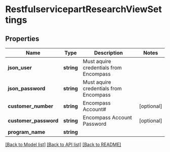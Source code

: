 # RestfulservicepartResearchViewSettings

## Properties
Name | Type | Description | Notes
------------ | ------------- | ------------- | -------------
**json_user** | **string** | Must aquire credentials from Encompass | 
**json_password** | **string** | Must aquire credentials from Encompass | 
**customer_number** | **string** | Encompass Account# | [optional] 
**customer_password** | **string** | Encompass Account Password | [optional] 
**program_name** | **string** |  | 

[[Back to Model list]](../../README.md#documentation-for-models) [[Back to API list]](../../README.md#documentation-for-api-endpoints) [[Back to README]](../../README.md)

